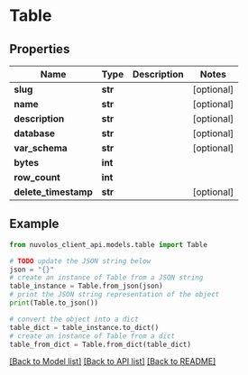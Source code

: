 # Table


## Properties

Name | Type | Description | Notes
------------ | ------------- | ------------- | -------------
**slug** | **str** |  | [optional] 
**name** | **str** |  | [optional] 
**description** | **str** |  | [optional] 
**database** | **str** |  | [optional] 
**var_schema** | **str** |  | [optional] 
**bytes** | **int** |  | 
**row_count** | **int** |  | 
**delete_timestamp** | **str** |  | [optional] 

## Example

```python
from nuvolos_client_api.models.table import Table

# TODO update the JSON string below
json = "{}"
# create an instance of Table from a JSON string
table_instance = Table.from_json(json)
# print the JSON string representation of the object
print(Table.to_json())

# convert the object into a dict
table_dict = table_instance.to_dict()
# create an instance of Table from a dict
table_from_dict = Table.from_dict(table_dict)
```
[[Back to Model list]](../README.md#documentation-for-models) [[Back to API list]](../README.md#documentation-for-api-endpoints) [[Back to README]](../README.md)


